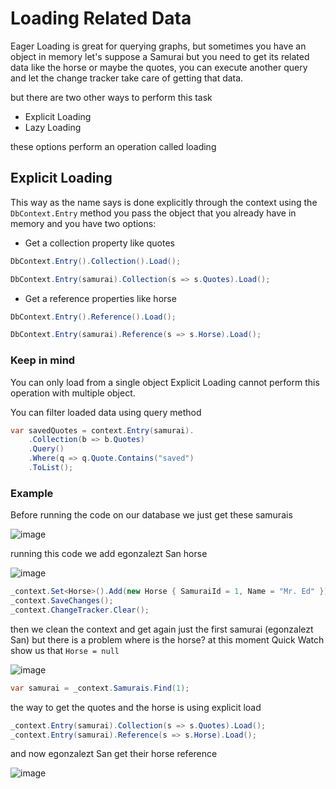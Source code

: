 # Loading Related Data

Eager Loading is great for querying graphs, but sometimes you have an object in memory let's suppose a Samurai but you need to get its related data like the horse or maybe the quotes, you can execute another query and let the change tracker take care of getting that data.

but there are two other ways to perform this task

* Explicit Loading
* Lazy Loading

these options perform an operation called loading 

## Explicit Loading

This way as the name says is done explicitly through the context using the `DbContext.Entry` method you pass the object that you already have in memory and you have two options:

* Get a collection property like quotes

```csharp
DbContext.Entry().Collection().Load();
```

```csharp
DbContext.Entry(samurai).Collection(s => s.Quotes).Load();
```

* Get a reference properties like horse

```csharp
DbContext.Entry().Reference().Load();
```

```csharp
DbContext.Entry(samurai).Reference(s => s.Horse).Load();
```

### Keep in mind

You can only load from a single object Explicit Loading cannot perform this operation with multiple object.

You can filter loaded data using query method

```csharp
var savedQuotes = context.Entry(samurai).
    .Collection(b => b.Quotes)
    .Query()
    .Where(q => q.Quote.Contains("saved")
    .ToList();
```

### Example

Before running the code on our database we just get these samurais 

![image](https://user-images.githubusercontent.com/53051438/198177556-0765b883-2e14-468d-be7e-3cb7aaed4111.png)

running this code we add egonzalezt San horse

![image](https://user-images.githubusercontent.com/53051438/198178257-3917e510-78ef-42e6-8907-4b02288df52f.png)

```csharp
_context.Set<Horse>().Add(new Horse { SamuraiId = 1, Name = "Mr. Ed" });
_context.SaveChanges();
_context.ChangeTracker.Clear();
```

then we clean the context and get again just the first samurai (egonzalezt San) but there is a problem where is the horse? at this moment Quick Watch show us that `Horse = null`

![image](https://user-images.githubusercontent.com/53051438/198177849-21c6916e-d1c9-4537-95af-0eb2ed846f4d.png)

```csharp
var samurai = _context.Samurais.Find(1);
```

the way to get the quotes and the horse is using explicit load

```csharp
_context.Entry(samurai).Collection(s => s.Quotes).Load();
_context.Entry(samurai).Reference(s => s.Horse).Load();
```
and now egonzalezt San get their horse reference

![image](https://user-images.githubusercontent.com/53051438/198178187-fe83598f-1f57-4d63-9915-4a417fb448cc.png)
